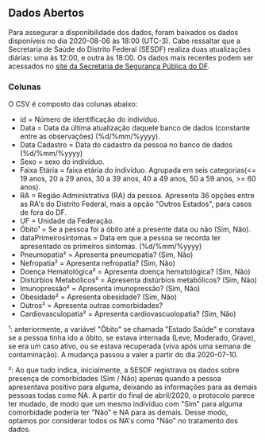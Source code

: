 ## Dados Abertos
Para assegurar a disponibilidade dos dados, foram baixados os dados disponíveis no dia 2020-08-06 às 18:00 (UTC-3). Cabe ressaltar que a Secretaria de Saúde do Distrito Federal (SESDF) realiza duas atualizações diárias: uma às 12:00, e outra às 18:00.
Os dados mais recentes podem ser acessados no [site da Secretaria de Segurança Pública do DF](https://covid19.ssp.df.gov.br/resources/dados/dados-abertos.csv?param=[random]). 

### Colunas
O CSV é composto das colunas abaixo:

* id = Número de identificação do indivíduo.
* Data = Data da última atualização daquele banco de dados (constante entre as observações) (%d/%mm/%yyyy).
* Data Cadastro = Data do cadastro da pessoa no banco de dados (%d/%mm/%yyyy)
* Sexo = sexo do indivíduo.
* Faixa Etária = faixa etária do indivíduo. Agrupada em seis categorias(<= 19 anos, 20 a 29 anos, 30 a 39 anos, 40 a 49 anos, 50 a 59 anos, >= 60 anos).
* RA = Região Administrativa (RA) da pessoa. Apresenta 36 opções entre as RA's do Distrito Federal, mais a opção "Outros Estados", para casos de fora do DF.
* UF = Unidade da Federação.
* Óbito¹ = Se a pessoa foi a óbito até a presente data ou não (Sim, Não).
* dataPrimeirosintomas = Data em que a pessoa se recorda ter apresentado os primeiros sintomas. (%d/%mm/%yyyy)
* Pneumopatia² = Apresenta pneumopatia? (Sim, Não)
* Nefropatia² = Apresenta nefropatia? (Sim, Não)
* Doença Hematológica² = Apresenta doença hematológica? (Sim, Não)
* Distúrbios Metabólicos² = Apresenta distúrbios metabólicos? (Sim, Não)
* Imunopressão² = Apresenta imunopressão? (Sim, Não)
* Obesidade² = Apresenta obesidade? (Sim, Não)
* Outros² = Apresenta outras comorbidades?
* Cardiovasculopatia² = Apresenta cardiovascuolopatia? (Sim, Não)

¹: anteriormente, a variável "Óbito" se chamada "Estado Saúde" e constava se a pessoa tinha ido a óbito, se estava internada (Leve, Moderado, Grave), se era um caso ativo, ou se estava recuperada (viva após uma semana de contaminação). A mudança passou a valer a partir do dia 2020-07-10.

²: Ao que tudo indica, inicialmente, a SESDF registrava os dados sobre presença de comorbidades (Sim / Não) apenas quando a pessoa apresentava positivo para alguma, deixando as informações para as demais pessoas todas como NA. A partir do final de abril/2020, o protocolo parece ter mudado, de modo que um mesmo indivíduo com "Sim" para alguma comorbidade poderia ter "Não" e NA para as demais. Desse modo, optamos por considerar todos os NA's como "Não" no tratamento dos dados.

